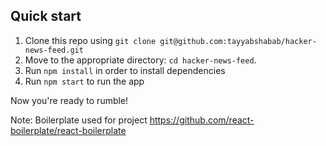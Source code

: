 ## Quick start

1.  Clone this repo using `git clone git@github.com:tayyabshabab/hacker-news-feed.git`
2.  Move to the appropriate directory: `cd hacker-news-feed`.<br />
3.  Run `npm install` in order to install dependencies
4.  Run `npm start` to run the app

Now you're ready to rumble!

Note: Boilerplate used for project
https://github.com/react-boilerplate/react-boilerplate
